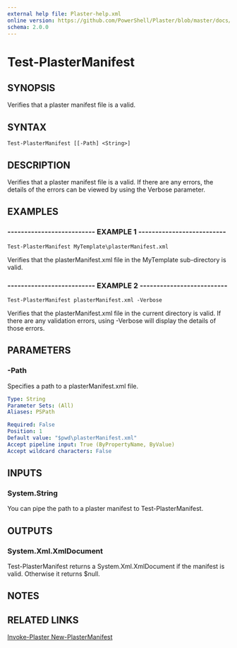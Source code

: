 ```yaml
---
external help file: Plaster-help.xml
online version: https://github.com/PowerShell/Plaster/blob/master/docs/en-US/Test-PlasterManifest.md
schema: 2.0.0
---
```


# Test-PlasterManifest

## SYNOPSIS
Verifies that a plaster manifest file is a valid.

## SYNTAX

```
Test-PlasterManifest [[-Path] <String>]
```

## DESCRIPTION
Verifies that a plaster manifest file is a valid.
If there are any errors,
the details of the errors can be viewed by using the Verbose parameter.

## EXAMPLES

### -------------------------- EXAMPLE 1 --------------------------
```
Test-PlasterManifest MyTemplate\plasterManifest.xml
```

Verifies that the plasterManifest.xml file in the MyTemplate sub-directory
is valid.

### -------------------------- EXAMPLE 2 --------------------------
```
Test-PlasterManifest plasterManifest.xml -Verbose
```

Verifies that the plasterManifest.xml file in the current directory
is valid.
If there are any validation errors, using -Verbose will
display the details of those errors.

## PARAMETERS

### -Path
Specifies a path to a plasterManifest.xml file.

```yaml
Type: String
Parameter Sets: (All)
Aliases: PSPath

Required: False
Position: 1
Default value: "$pwd\plasterManifest.xml"
Accept pipeline input: True (ByPropertyName, ByValue)
Accept wildcard characters: False
```

## INPUTS

### System.String
You can pipe the path to a plaster manifest to Test-PlasterManifest.

## OUTPUTS

### System.Xml.XmlDocument

Test-PlasterManifest returns a System.Xml.XmlDocument if the manifest is
valid. Otherwise it returns $null.

## NOTES

## RELATED LINKS

[Invoke-Plaster
New-PlasterManifest]()

